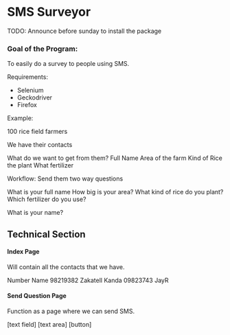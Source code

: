 SMS Surveyor
============


TODO:
Announce before sunday to install the package

### Goal of the Program:

To easily do a survey to people using SMS.

Requirements:
* Selenium
* Geckodriver
* Firefox


Example:

100 rice field farmers

We have their contacts

What do we want to get from them?
Full Name
Area of the farm
Kind of Rice the plant
What fertilizer

Workflow:
Send them two way questions

What is your full name
How big is your area?
What kind of rice do you plant?
Which fertilizer do you use?

What is your name?


## Technical Section


#### Index Page

Will contain all the contacts that we have.

Number      Name
98219382    Zakatell Kanda
09823743    JayR


#### Send Question Page

Function as a page where we can send SMS.

[text field]
[text area]
[button]
